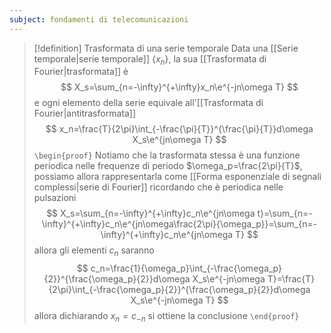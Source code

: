 ```yaml
---
subject: fondamenti di telecomunicazioni
---
```

> [!definition] Trasformata di una serie temporale
> Data una [[Serie temporale|serie temporale]] $\{x_n\}$, la sua [[Trasformata di Fourier|trasformata]] è
> $$
> X_s=\sum_{n=-\infty}^{+\infty}x_n\e^{-jn\omega T}
> $$
> e ogni elemento della serie equivale all'[[Trasformata di Fourier|antitrasformata]]
> $$
> x_n=\frac{T}{2\pi}\int_{-\frac{\pi}{T}}^{\frac{\pi}{T}}d\omega X_s\e^{jn\omega T}
> $$
> `\begin{proof}`
> Notiamo che la trasformata stessa è una funzione periodica nelle frequenze di periodo $\omega_p=\frac{2\pi}{T}$, possiamo allora rappresentarla come [[Forma esponenziale di segnali complessi|serie di Fourier]] ricordando che è periodica nelle pulsazioni
> $$
> X_s=\sum_{n=-\infty}^{+\infty}c_n\e^{jn\omega t}=\sum_{n=-\infty}^{+\infty}c_n\e^{jn\omega\frac{2\pi}{\omega_p}}=\sum_{n=-\infty}^{+\infty}c_n\e^{jn\omega T}
> $$
> allora gli elementi $c_n$ saranno
> $$
> c_n=\frac{1}{\omega_p}\int_{-\frac{\omega_p}{2}}^{\frac{\omega_p}{2}}d\omega X_s\e^{-jn\omega T}=\frac{T}{2\pi}\int_{-\frac{\omega_p}{2}}^{\frac{\omega_p}{2}}d\omega X_s\e^{-jn\omega T}
> $$
> allora dichiarando $x_n=c_{-n}$ si ottiene la conclusione
> `\end{proof}`
